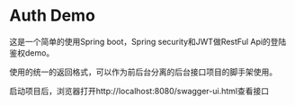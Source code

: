 # Auth Demo
这是一个简单的使用Spring boot，Spring security和JWT做RestFul Api的登陆鉴权demo。

使用的统一的返回格式，可以作为前后台分离的后台接口项目的脚手架使用。

启动项目后，浏览器打开http://localhost:8080/swagger-ui.html查看接口
